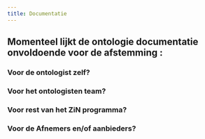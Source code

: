 ```yaml
---
title: Documentatie
---
```


## Momenteel lijkt de ontologie documentatie onvoldoende voor de afstemming :
### Voor de ontologist zelf?
### Voor het ontologisten team?
### Voor rest van het ZiN programma?
### Voor de Afnemers en/of aanbieders?
###
